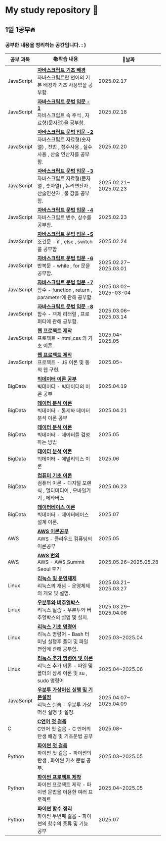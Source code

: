 # My study repository 📖

## 1일 1공부🔥

### 공부한 내용을 정리하는 공간입니다. : )

| **공부 과목** | 📚**학습 내용** | 📆**날짜**|
|--------------------------------|------------------------------------------|------------------------|
| JavaScript |**[자바스크립트 기초 배경](archive/JavaScript/JS스터디_1일차.md)**<br/> 자바스크립트란 언어의 기본 배경과 기초 사용법을 공부함. | 2025.02.17 |
| JavaScript |**[자바스크립트 문법 입문 - 1](archive/JavaScript/JS스터디_2일차.md)**<br/> 자바스크립트 속 주석 , 자료형(문자열)을 공부함.| 2025.02.18 |
| JavaScript |**[자바스크립트 문법 입문 -2](archive/JavaScript/JS스터디_3일차.md)**<br/> 자바스크립트 자료형(숫자열) , 진법 , 정수사용 , 실수사용 , 산술 연산자를 공부함.|2025.02.20|
| JavaScript |**[자바스크립트 문법 입문 -3](archive/JavaScript/JS스터디_4일차.md)**<br/>자바스크립트 자료형(문자열 , 숫자열) , 논리연산자 , 산술연산자 , 불 값을 공부함.|2025.02.21~<br/> 2025.02.23|
| JavaScript |**[자바스크립트 문법 입문 -4](archive/JavaScript/JS스터디_5일차.md)**<br/>자바스크립트 변수, 상수를 공부함.|2025.02.23|
| JavaScript |**[자바스크립트 문법 입문 -5](archive/JavaScript/JS스터디_6일차.md)**<br/>조건문 - if , else , switch 를 공부함|2025.02.24|
| JavaScript |**[자바스크립트 문법 입문 -6](archive/JavaScript/JS스터디_7일차.md)**<br/>반복문 - while , for 문을 공부함.|2025.02.27~<br/>2025.03.01|
| JavaScript |**[자바스크립트 문법 입문 -7](archive/JavaScript/JS스터디_8일차.md)**<br/>함수 - function , return , parameter에 관해 공부함.|2025.03.02~<br/>2025-03-04|
| JavaScript |**[자바스크립트 문법 입문 -8](archive/JavaScript/JS스터디_9일차.md)**<br/>함수 - 객체 리터럴 , 프로퍼티에 관해 공부함.|2025.03.06~<br/>2025.03.14|
| JavaScript |**[웹 프로젝트 제작](archive/JavaScript/JS를_활용한_웹개발1.md)**<br/>프로젝트 - html,css 의 기초 이론.|2025.04~<br/>2025.05|
| JavaScript |**[웹 프로젝트 제작](archive/JavaScript/JS를_활용한_웹개발2.md)**<br/>프로젝트 - JS 이론 및 동적 웹 구현.|2025.05~|
| BigData |**[빅데이터 이론 공부](archive/Big_data/빅데이터의_개념.md)**<br/>빅데이터 - 빅데이터의 이론 공부|2025.04.19|
| BigData |**[데이터 분석 이론](archive/Big_data/통계분석_이론.md)**<br/>빅데이터 - 통계와 데이터 분석 이론 공부|2025.04.21|
| BigData |**[데이터 분석 이론](archive/Big_data/데이터_검정.md)**<br/>빅데이터 - 데이터를 검정하는 방법|2025.05|
| BigData |**[데이터 분석 이론](archive/Big_data/애널리틱스_이론.md)**<br/>빅데이터 - 애널리틱스 이론|2025.06|
| BigData |**[컴퓨터 기초 이론](archive/Big_data/컴퓨터_이론.md)**<br/>컴퓨터 이론 - 디지털 포렌식 , 멀티미디어 , 모바일기기 , 메타버스|2025.06.23|
| BigData |**[데이터베이스 이론](archive/Big_data/데이터베이스_설계.md)**<br/>빅데이터 - 데이터베이스 설계 이론.|2025.07|
| AWS |**[AWS 이론공부](archive/AWS/AWS_이론_학습.md)**<br/>AWS - 클라우드 컴퓨팅의 이론공부|2025.05|
| AWS |**[AWS 번외](archive/AWS/AWS_summit_후기.md)**<br/>AWS - AWS Summit Seoul 후기|2025.05.26~2025.05.28|
| Linux |**[리눅스 및 운영체제](archive/Linux/Linux스터디_2일차.md)**<br/>리눅스의 개념 - 운영체제의 개요 및 설명.|2025.03.21~<br/>2025.03.27|
| Linux |**[우분투와 버추얼박스](archive/Linux/Ubuntu와VirtualBox.md)**<br/>리눅스 실습 - 우분투와 버추얼박스의 설명 및 설치.|2025.03.29~<br/>2025.04.06|
| Linux |**[리눅스 기초 명령어](archive/Linux/Linux스터디_1일차.md)**<br/>리눅스 명령어 - Bash 터미널 실행후 폴더 및 파일 편집에 관해 공부함.|2025.03~2025.04|
| Linux |**[리눅스 추가 명령어 및 이론](archive/Linux/리눅스_파일_및_폴더.md)**<br/>리눅스 추가 이론 - 파일 및 폴더의 상세 이론 및 su , sudo 명령어|2025.04~2025.06|
| JavaScript |**[우분투 가상머신 실행 및 기본설정](archive/Linux/우분투_가상머신_실행과_기본설정.md)**<br/>리눅스 실습 - 우분투 가상머신 실행 및 설정.|2025.04.07~<br/>2025.04.09|
| C |**[C언어 첫 걸음](archive/C/C언어_학습_1일차.md)**<br/>C언어 첫 걸음 - C 언어의 탄생 배경 및 기초문법 공부|2025.08~|
| Python |**[파이썬 첫 걸음](archive/Python/파이썬_첫_걸음.md)**<br/>파이썬 첫 걸음 - 파이썬의 탄생 , 파이썬 기초 문법 공부.|2025.03~2025.05|
| Python |**[파이썬 프로젝트 제작](archive/Python/파이썬_프로젝트_제작.md)**<br/>파이썬 프로젝트 제작 - 파이썬 문법을 이용한 여러 프로젝트|2025.04~2025.05|
| Python |**[파이썬 함수 정리](archive/Python/파이썬_함수.md)**<br/>파이썬 두번쨰 걸음 - 파이썬의 함수의 종류 및 기능 공부|2025.07|



